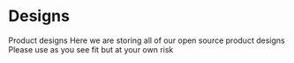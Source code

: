 # Designs
Product designs
Here we are storing all of our open source product designs
Please use as you see fit but at your own risk
